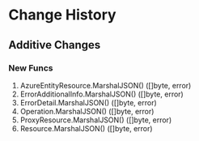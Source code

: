 # Change History

## Additive Changes

### New Funcs

1. AzureEntityResource.MarshalJSON() ([]byte, error)
1. ErrorAdditionalInfo.MarshalJSON() ([]byte, error)
1. ErrorDetail.MarshalJSON() ([]byte, error)
1. Operation.MarshalJSON() ([]byte, error)
1. ProxyResource.MarshalJSON() ([]byte, error)
1. Resource.MarshalJSON() ([]byte, error)
